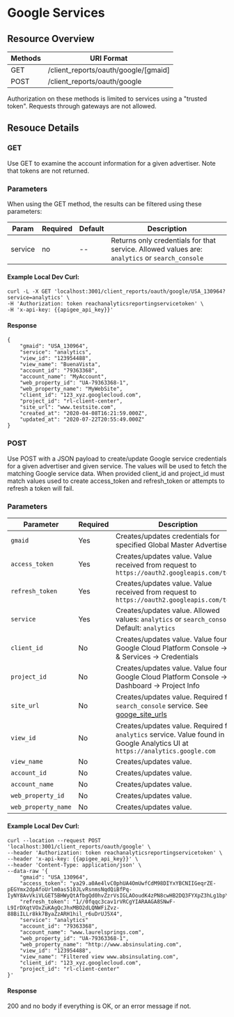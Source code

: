 # Google Services 

## Resource Overview

| Methods | URI Format |
|---|---|
| GET | /client_reports/oauth/google/[gmaid] |
| POST | /client_reports/oauth/google |

Authorization on these methods is limited to services using a "trusted token".  Requests through gateways are not allowed.

## Resouce Details

### GET

Use GET to examine the account information for a given advertiser.  Note that tokens are not returned.

### Parameters

When using the GET method, the results can be filtered using these parameters:

| Param | Required | Default | Description |
|---|---|---|---|
|service| no |--|Returns only credentials for that service. Allowed values are: `analytics` or `search_console`|

#### Example Local Dev Curl:

```
curl -L -X GET 'localhost:3001/client_reports/oauth/google/USA_130964?service=analytics' \
-H 'Authorization: token reachanalyticsreportingservicetoken' \
-H 'x-api-key: {{apigee_api_key}}'
```

#### Response

```
{
    "gmaid": "USA_130964",
    "service": "analytics",
    "view_id": "123954488",
    "view_name": "BuenaVista",
    "account_id": "79363368",
    "account_name": "MyAccount",
    "web_property_id": "UA-79363368-1",
    "web_property_name": "MyWebSite",
    "client_id": "123_xyz.googlecloud.com",
    "project_id": "rl-client-center",
    "site_url": "www.testsite.com",
    "created_at": "2020-04-08T16:21:59.000Z",
    "updated_at": "2020-07-22T20:55:49.000Z"
}
```

### POST

Use POST with a JSON payload to create/update Google service credentials for a given advertiser and given service. The values will be used to fetch the matching Google service data. When provided client_id and project_id must match values used to create access_token and refresh_token or attempts to refresh a token will fail.

### Parameters

| Parameter | Required | Description |
|---|---|---|
|`gmaid`|Yes|Creates/updates credentials for specified Global Master Advertiser ID|
|`access_token`|Yes|Creates/updates value. Value received from request to `https://oauth2.googleapis.com/token`|
|`refresh_token`|Yes|Creates/updates value. Value received from request to `https://oauth2.googleapis.com/token`|
|`service`|Yes|Creates/updates value. Allowed values: `analytics` or `search_console`. Default: `analytics`|
|`client_id`|No|Creates/updates value. Value found in Google Cloud Platform Console -> API & Services -> Credentials|
|`project_id`|No|Creates/updates value. Value found in Google Cloud Platform Console -> Dashboard -> Project Info|
|`site_url`|No|Creates/updates value. Required for `search_console` service. See [googe_site_urls](https://github.com/GannettDigital/api-docs/blob/master/source/includes/_google_site_urls.md)|
|`view_id`|No|Creates/updates value. Required for `analytics` service. Value found in Google Analytics UI at `https://analytics.google.com`|
|`view_name`|No| Creates/updates value.|
|`account_id`|No|Creates/updates value.|
|`account_name`|No|Creates/updates value.|
|`web_property_id`|No|Creates/updates value.|
|`web_property_name`|No|Creates/updates value.|


#### Example Local Dev Curl:

```
curl --location --request POST 'localhost:3001/client_reports/oauth/google' \
--header 'Authorization: token reachanalyticsreportingservicetoken' \
--header 'x-api-key: {{apigee_api_key}}' \
--header 'Content-Type: application/json' \
--data-raw '{
	"gmaid": "USA_130964",
	"access_token": "ya29.a0Ae4lvC0phUA4OmUwfCdM98DIYxYBCNIIGeqrZE-pEGYmx2dpAfoUrlm0as510JLvRsnmsNqdQiBfPq-IyNY8AvVkiVLGET5BHWyQtAfbgQd0hvZzrVsIGLAOoudK4zPN8cwHB2DQ3FYXpZ3hLg1bpYAjAL4SNCeAJOF4",
	"refresh_token": "1//0fqqc3cav1rVRCgYIARAAGA8SNwF-L9IrDXqtVOxZuKAgQcJhxMBO2dLQNWFiZvz-88BiILLr8kk7ByaZzARH1hil_r6uDrUJ5X4",
	"service": "analytics"
    "account_id": "79363368",
	"account_name": "www.laurelsprings.com",
	"web_property_id": "UA-79363368-1",
	"web_property_name": "http://www.absinsulating.com",
	"view_id": "123954488",
	"view_name": "Filtered view www.absinsulating.com",
    "client_id": "123_xyz.googlecloud.com",
    "project_id": "rl-client-center"
}'
```

#### Response

200 and no body if everything is OK, or an error message if not.
